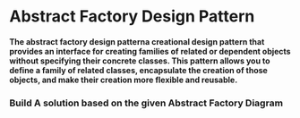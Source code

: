 # Abstract Factory Design Pattern

#### The abstract factory design patterna creational design pattern that provides an interface for creating families of related or dependent objects without specifying their concrete classes. This pattern allows you to define a family of related classes, encapsulate the creation of those objects, and make their creation more flexible and reusable.


### Build  A solution based on the given Abstract Factory Diagram

